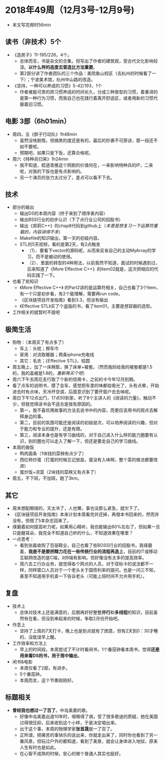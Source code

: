 # 2018年49周（12月3号-12月9号)

+ 本文写完用时56min

## 读书（非技术）5个

+ 《造房子》11-195/226，4个。
  + 总体而言，书是杂文的合集，但写出了作者的建筑观，受古代文化影响较深。**以什么样的态度去营造比方法重要**。
  + 第2部分讲了作者团队的三个作品：美院象山校区（去杭州的时候看了一下）；宁波美术馆，杭州中山路的改造。
+ 《坚持，一种可以养成的习惯》5-42/193，1个
  + 作者难能可贵的把习惯养成的时间长久，分成三种类型的习惯，着重讲的是第一种行为习惯，而我自己也在践行着离开舒适区，或者用新的习惯代替着旧习惯。

## 电影 3部（6h01min）

+ 周四，五《胖子行动队》1h48min
  + 虽然没啥剧情，但搞笑的度还是有的，最后的抄袭不可原谅，那一段还不如不要呢。
  + 预期吧，如果只是下饭，还算合格呢。
+ 周六《特种兵归来》1h24min
  + 我不知道，嵇道青推这个网剧的价值何在，一来影响特种兵的IP，二来呢，对我的下饭也是有点影响的。
  + 另一个演员的张力太过分了，差点可以看不下去。

## 技术

+ 部分的输出
  + 输出DS的本周内容（终于来到了顺序表内容）
  + 输出BSS行业的初步认识（下了点行业公司的招股书）
  + 输出《郑莉C++》的chap8代码到github上（*本意是想复习一下运算符重载的，内容讲得不多*）
  + Makefile的知识输出，第一天的初级内容。
  + STL的5天视频，看的是第2天，有2点触发
    + （1）、要看下vector的源码呢，从而来反省自己的主动MyArray的学习，而不是被动的使用。
    + （2）、里面的转型的4种用法，以前竟然不知道，面试的时候遇到过，后来知道了《More Effective C++》的item02就是，这次把相应的代码实践了一下。
+ 也看了些知识
  + 《More Effective C++》 的Part2讲的是运算符相关，自己也看了3个Item，有一个只是初步看，有2个能理解，需要再run code。
  + 《区块链项目开发指南》看到3.3，但没有输出
  + 《Effective STL》买了个盗版的书，看了item01，主要是想容器的选型。
+ 工作相关的就暂时不提吧

## 极简生活

+ 购物：（本周买了有点多了）
  + 车上：头枕；擦车巾
  + 家用：对流取暖器；两条iphone充电线
  + 其它：毛衣；《Effective STL》，桂圆
+ 周五晚上，加了一床棉絮，换了床单+被套。（然而我妈给我的被套都是1.5的，我的盖被是1.8的，*重新再买个吧*）
+ 周六下午去雨花支行取了个新的信用卡，之前的卡今年12月到期。
+ 看了点车的说明书，摸了会车，感觉把车里的味都给吸光了，头有点晕，开始进去时有点味，天冷开空调，后面意识到了要开窗户去去味呢。
+ 周日下午12点出门，17点50到家，听了8个主讲人的《阅读的力量》，触动不少，但我觉得读书会不适合是我有原因的。
  + 第一，我不喜欢用故事的方法去说书中的内容，而更应该用书的观点去解释身边的事。
  + 第二，目前的氛围可能还是阅读的初级层次，可以培养阅读的兴趣，但对于能力和专业的提升，还是有限。
  + 第三，阅读本身也是有学习曲线的，对于自己进入什么样的能力圈要有认识，别的圈也可以走入了解一下，但还是要走自己的学习曲线。
+ 本周的做饭
  + 鸭肉面条（1块钱的菜秧有点少了）
  + 西红柿炒蛋（打蛋的时候忘记放盐，蛋没有入味啊，整个菜的做法都要改进）
  + 蛋炒饭+凉菜（2块钱的菜秧又有点多了）
+ 周五，不下班，不加班，跑了3km。

## 其它

+ 周末想配眼镜的，天太冷了，人也懒，事也没那么紧急，就欠下了。
+ 《区块链项目开发指南》本来计划本周看完并还掉，再借本书回来的，然而并没有，但借了5本杂志回来了。
+ 琢磨着如何提高听力呢，如果用心精听，我也能输出60%左右了，但如果一旦只是磨耳朵，我完全不知道自己听的什么，不知道效果在哪里？
+ 一点思考：
  + 看到张磊收购了百丽鞋业，自己也看了些BOSS行业的招股书，我琢磨着，**我是不是要把精力花在一些传统行业的流程再造上**，目前的IT或移动互联网改造的是C端，对B端有影响，但好像没有太多的提高效率。
  + 周六去工行办业务，就觉得各个网点的人员，对于双标卡的说法都不一样，同样窗口人员对于一个老头关于国债利率的提问，也是一问三不知，甚至不知道用手机查一下告诉老头（可能上班时间不允许用手机）。

## 复盘

+ 技术上
  + 总体对技术上还是满意的，后期再好好整整**并行**和**多线程**的知识，目前虽然有在看，但没到串起来的时候，争取2月份开始吧。
+ 作息上
  + 坚持了上周的7天打卡，晚上也是到点就有了困意，但有2天到0：30才睡的，没耽误早上醒。
+ 工作效率和方法上
  + 早上的时间段，本周尝试了不计时看闲书，1个番茄钟看本周书，觉得**还是用来看DS的书，用于周中输出**。
+ 闲书&电影
  + 本周仅看了2部，有进步。
  + 5个番茄钟。
  + 本周而言，这个节奏刚刚好。

## 标题相关

+ **曾经我也想过一了百了**。中岛美嘉的歌。
  + 好像中岛美嘉出道10年时，咽喉得了病，受了很多歌迷的质疑，她在美国过得很压抑，后来收到这个小样，于是决定唱出来。
  + 出于这个事，本周的物理学家**张首晟**就一了百了。
  + 正所谓，把痛苦的事快乐的说出来，你就走出来了，同时你也看到了另一番风景，但玩过户外的都知道，看到了美景，就会让身体进入地狱，原来人生有时也是如此。
  + 在心智不成熟的时候，安心的做个普通人其实也挺好。
